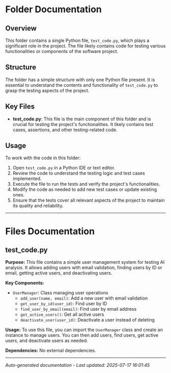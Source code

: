 # Folder Documentation

## Overview
This folder contains a single Python file, `test_code.py`, which plays a significant role in the project. The file likely contains code for testing various functionalities or components of the software project.

## Structure
The folder has a simple structure with only one Python file present. It is essential to understand the contents and functionality of `test_code.py` to grasp the testing aspects of the project.

## Key Files
- **test_code.py**: This file is the main component of this folder and is crucial for testing the project's functionalities. It likely contains test cases, assertions, and other testing-related code.

## Usage
To work with the code in this folder:
1. Open `test_code.py` in a Python IDE or text editor.
2. Review the code to understand the testing logic and test cases implemented.
3. Execute the file to run the tests and verify the project's functionalities.
4. Modify the code as needed to add new test cases or update existing ones.
5. Ensure that the tests cover all relevant aspects of the project to maintain its quality and reliability.

---

# Files Documentation

## test_code.py

**Purpose:** This file contains a simple user management system for testing AI analysis. It allows adding users with email validation, finding users by ID or email, getting active users, and deactivating users.

**Key Components:**
- `UserManager`: Class managing user operations
  - `add_user(name, email)`: Add a new user with email validation
  - `get_user_by_id(user_id)`: Find user by ID
  - `find_user_by_email(email)`: Find user by email address
  - `get_active_users()`: Get all active users
  - `deactivate_user(user_id)`: Deactivate a user instead of deleting

**Usage:** To use this file, you can import the `UserManager` class and create an instance to manage users. You can then add users, find users, get active users, and deactivate users as needed.

**Dependencies:** No external dependencies.

---
*Auto-generated documentation - Last updated: 2025-07-17 16:01:45*
